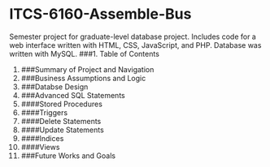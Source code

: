 # ITCS-6160-Assemble-Bus
Semester project for graduate-level database project.  Includes code for a web interface written with HTML, CSS, JavaScript, and PHP.  Database was written with MySQL.
###1. Table of Contents
1. ###Summary of Project and Navigation
1. ###Business Assumptions and Logic
1. ###Databse Design
1. ###Advanced SQL Statements
  1. ####Stored Procedures
  1. ####Triggers
  1. ####Delete Statements
  1. ####Update Statements
  1. ####Indices
  1. ####Views
1. ###Future Works and Goals
